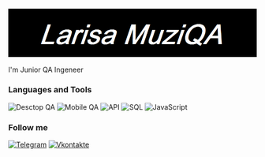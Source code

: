 ![Header](https://github.com/Larisa91/larisa91/blob/main/Новый%20точечный%20рисунок.png)

I'm Junior QA Ingeneer

### Languages and Tools
![Desctop QA](https://img.shields.io/badge/-<MESSAGE>-090909??style=for-the-badge&logo=desctopQA&logoColor=47C5FB)
![Mobile QA](https://img.shields.io/badge/-<MESSAGE>-090909??style=for-the-badge&logo=mobileQA&logoColor=097CDB)
![API](https://img.shields.io/badge/-<MESSAGE>-090909??style=for-the-badge&logo=api&logoColor=F8C52C)
![SQL](https://img.shields.io/badge/-<MESSAGE>-090909??style=for-the-badge&logo=sql&logoColor=F88C00)
![JavaScript](https://img.shields.io/badge/-<MESSAGE>-090909??style=for-the-badge&logo=javascript&logoColor=E9D54D)

### Follow me
[![Telegram](https://img.shields.io/badge/-<MESSAGE>-090909??style=for-the-badge&logo=telegram&logoColor=47C5FB)](https://vk.com/id277068457)
[![Vkontakte](https://img.shields.io/badge/-<MESSAGE>-090909??style=for-the-badge&logo=vkontakte&logoColor=097CDB)](https://web.telegram.org/k/#-1172879353)